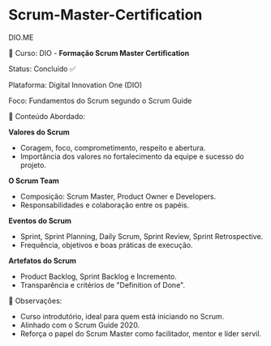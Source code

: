 # Scrum-Master-Certification
DIO.ME

📘 Curso: DIO - **Formação Scrum Master Certification**

Status: Concluído ✅

Plataforma: Digital Innovation One (DIO)

Foco: Fundamentos do Scrum segundo o Scrum Guide

🧠 Conteúdo Abordado:

**Valores do Scrum**
 - Coragem, foco, comprometimento, respeito e abertura.
 - Importância dos valores no fortalecimento da equipe e sucesso do projeto.

**O Scrum Team**
 - Composição: Scrum Master, Product Owner e Developers.
 - Responsabilidades e colaboração entre os papéis.

**Eventos do Scrum**
 - Sprint, Sprint Planning, Daily Scrum, Sprint Review, Sprint Retrospective.
 - Frequência, objetivos e boas práticas de execução.

**Artefatos do Scrum**
 - Product Backlog, Sprint Backlog e Incremento.
 - Transparência e critérios de "Definition of Done".

📝 Observações:
 - Curso introdutório, ideal para quem está iniciando no Scrum.
 - Alinhado com o Scrum Guide 2020.
 - Reforça o papel do Scrum Master como facilitador, mentor e líder servil.
